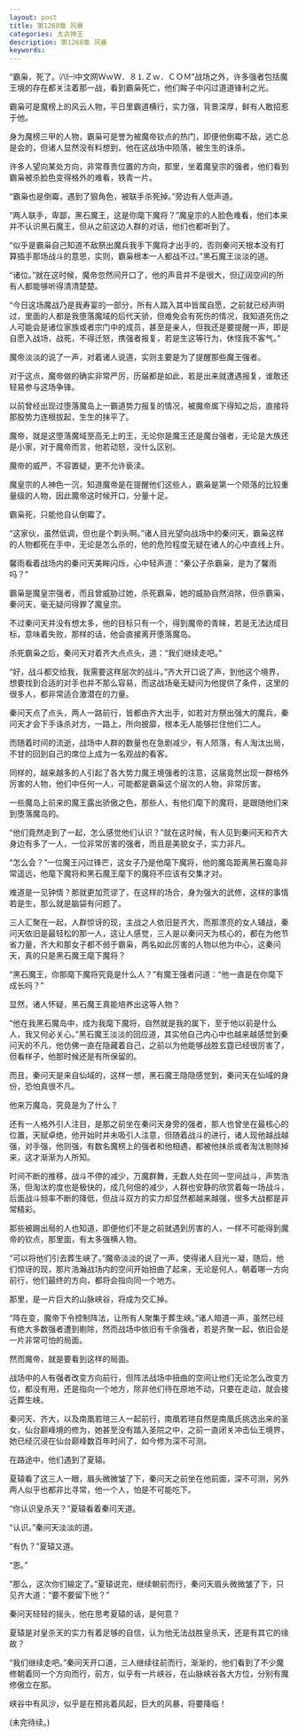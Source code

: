 ```yaml
---
layout: post
title: 第1268章 风暴
categories: 太古神王
description: 第1268章 风暴
keywords:
---
```


“霸枭，死了。㈧㈠中文网ＷｗＷ．８⒈Ｚｗ．ＣＯＭ”战场之外，许多强者包括魔王境的存在都关注着那一战，看到霸枭死亡，他们眸子中闪过道道锋利之光。

霸枭可是魔榜上的风云人物，平日里霸道横行，实力强，背景深厚，鲜有人敢招惹于他。

身为魔榜三甲的人物，霸枭可是誉为被魔帝钦点的热门，即便他倒霉不敌，逃亡总是会的，但诸人显然没有料想到，他在这战场中陨落，被生生的诛杀。

许多人望向某处方向，非常尊贵位置的方向，那里，坐着魔皇宗的强者，他们看到霸枭被杀脸色变得格外的难看，铁青一片。

“霸枭也是倒霉，遇到了狠角色，被联手杀死掉。”旁边有人低声道。

“两人联手，卑鄙，黑石魔王，这是你麾下魔将？”魔皇宗的人脸色难看，他们本来并不认识黑石魔王，但从之前这边人群的对话，他们也都听到了。

“似乎是霸枭自己知道不敌祭出魔兵我手下魔将才出手的，否则秦问天根本没有打算插手那场战斗的意思，实则，霸枭根本一人都战不过。”黑石魔王淡淡的道。

“诸位。”就在这时候，魔帝忽然间开口了，他的声音并不是很大，但辽阔空间的所有人都能够听得清清楚楚。

“今日这场魔战乃是我寿宴的一部分，所有人踏入其中皆属自愿，之前就已经声明过，里面的人都是我堕落魔域的后代天骄，但难免会有死伤的情况，我知道死伤之人可能会是诸位家族或者宗门中的成员，甚至是亲人，但我还是要提醒一声，即是自愿入战场，战死，不得迁怒，携强者报复，若是生这等行为，休怪我不客气。”

魔帝淡淡的说了一声，对着诸人说道，实则主要是为了提醒那些魔王强者。

对于这点，魔帝做的确实非常严厉，历届都是如此，若是出来就遭遇报复，谁敢还轻易参与这场争锋。

以前曾经出现过堕落魔岛上一霸道势力报复的情况，被魔帝属下得知之后，直接将那股势力连根拔起，生生的抹平了。

魔帝，就是这堕落魔域至高无上的王，无论你是魔王还是魔台强者，无论是大族还是小家，对于魔帝而言，他若动怒，没什么区别。

魔帝的威严，不容置疑，更不允许亵渎。

魔皇宗的人神色一沉，知道魔帝是在提醒他们这些人，霸枭是第一个陨落的比较重量级的人物，因此魔帝这时候开口，分量十足。

霸枭死，只能他自认倒霉了。

“这家伙，虽然低调，但也是个刺头啊。”诸人目光望向战场中的秦问天，霸枭这样的人物都死在手中，无论是怎么杀的，他的危险程度无疑在诸人的心中直线上升。

馨雨看着战场内的秦问天美眸闪烁，心中轻声道：“秦公子杀霸枭，是为了馨雨吗？”

霸枭是魔皇宗强者，而且曾威胁过她，杀死霸枭，她的威胁自然消除，但杀霸枭，秦问天，毫无疑问得罪了魔皇宗。

不过秦问天并没有想太多，他的目标只有一个，得到魔帝的青睐，若是无法达成目标，意味着失败，那样的话，他会直接离开堕落魔岛。

杀死霸枭之后，秦问天对着齐大点点头，道：“我们继续走吧。”

“好，战斗都交给我，我需要这样层次的战斗。”齐大开口说了声，到他这个境界，想要找到合适的对手也并不那么容易，而这战场毫无疑问为他提供了条件，这里的很多人，都非常适合激潜在的力量。

秦问天点了点头，两人一路前行，皆都由齐大出手，如若对方祭出强大的魔兵，秦问天才会下手诛杀对方，一路上，所向披靡，根本无人能够拦住他们二人。

而随着时间的流逝，战场中人群的数量也在急剧减少，有人陨落，有人淘汰出局，不甘的回到自己的席位上成为一名观战的看客。

同样的，越来越多的人引起了各大势力魔王境强者的注意，这届竟然出现一群格外厉害的人物，他们中任何一人，可能都是霸枭这个层次的人物，非常厉害。

一些魔岛上前来的魔王露出骄傲之色，那些人，有他们麾下的魔将，是跟随他们来到堕落魔岛的。

“他们竟然走到了一起，怎么感觉他们认识？”就在这时候，有人见到秦问天和齐大身边有多了一人，一位非常厉害的强者，而且是美貌女子，实力非凡。

“怎么会？”一位魔王闪过锋芒，这女子乃是他麾下魔将，他的魔岛距离黑石魔岛非常遥远，他麾下魔将和黑石魔王麾下的魔将不应该有交集才对。

难道是一见钟情？那就更加荒谬了，在这样的场合，身为强大的武修，这样的事情若是生，那么就是脑袋有问题了。

三人汇聚在一起，人群惊讶的现，主战之人依旧是齐大，而那漂亮的女人辅战，秦问天依旧是最轻松的那一人，这让人感觉，三人是以秦问天为核心的，都在为他节省力量，齐大和那女子都不弱于霸枭，两名如此厉害的人物以他为中心，这秦问天，真的只是黑石魔王麾下魔将？

“黑石魔王，你那麾下魔将究竟是什么人？”有魔王强者问道：“他一直是在你麾下成长吗？”

显然，诸人怀疑，黑石魔王真能培养出这等人物？

“他在我黑石魔岛中，成为我麾下魔将，自然就是我的属下，至于他以前是什么人，我又何必关心。”黑石魔王淡淡的回应道，其实他自己内心中也越来越感觉到秦问天的不凡，他仿佛一直在隐藏着自己，之前以为他能够战胜玄霆已经很厉害了，但看样子，他那时候还是有所保留的。

而且，秦问天是来自仙域的，这样一想，黑石魔王隐隐感觉到，秦问天在仙域的身份，恐怕真很不凡。

他来万魔岛，究竟是为了什么？

还有一人格外引人注目，是那之前坐在秦问天身旁的强者，那人也曾坐在最核心的位置，天赋卓绝，他开始时并未吸引人注意，但随着战斗的进行，诸人现他越战越强，对手强，他则强，有数名魔榜上的强者和他相遇，都被他抹杀或者淘汰剔除掉来，这才渐渐为人所知。

时间不断的推移，战斗不停的减少，万魔群舞，无数人处在同一空间战斗，声势浩荡，但淘汰的度也是极快的，成几何倍的减少，人群也安静的欣赏着每一场战斗，后面战斗频率不断的降低，但战斗双方的实力却显然都越来越强，很多大战都是非常精彩。

那些被踢出局的人也知道，即便他们不是之前就遇到厉害的人，一样不可能得到魔帝的钦点，那里面，有太多强横人物。

“可以将他们引去葬生峡了。”魔帝淡淡的说了一声，使得诸人目光一凝，随后，他们惊讶的现，那片浩瀚战场内的空间开始扭曲了起来，无论是何人，朝着哪一方向前行，他们最终的方向，都将会指向同一个地方。

那里，是一片巨大的山脉峡谷，将成为交汇掉。

“阵在变，魔帝下令控制阵法，让所有人聚集于葬生峡。”诸人暗道一声，虽然已经有绝大多数强者遭到剔除，然而战场中依旧有千余强者，若是齐聚一起，依旧会是一片非常可怕的局面。

然而魔帝，就是要看到这样的局面。

战场中的人有强者改变方向前行，但阵法战场中扭曲的空间让他们无论怎么改变方位，都没有用，还是指向一个地方，除非他们待在原地不动，只要在走动，就会接近葬生峡。

秦问天、齐大，以及南凰若瑄三人一起前行，南凰若瑄自然是南凰氏挑选出来的圣女，仙台巅峰境的修为，她甚至没有踏入圣院之中，之前一直闭关冲击仙王境界，她已经沉浸在仙台巅峰数百年时间了，如今修为深不可测。

在路途中，他们遇到了夏辕。

夏辕看了这三人一眼，眉头微微皱了下，秦问天之前坐在他前面，深不可测，另外两人似乎也都非比寻常，他一个人，怕是不可能吃下。

“你认识皇杀天？”夏辕看着秦问天道。

“认识。”秦问天淡淡的道。

“有仇？”夏辕又道。

“恩。”

“那么，这次你们输定了。”夏辕说完，继续朝前而行，秦问天眉头微微皱了下，只见齐大道：“要不要留下他？”

秦问天轻轻的摇头，他在思考夏辕的话，是何意？

夏辕是对皇杀天的实力有着足够的自信，认为他无法战胜皇杀天，还是有其它的缘故？

“我们继续走吧。”秦问天开口道，三人继续往前而行，渐渐的，他们看到了不少魔修朝着同一个方向而行，前方，似乎有一片峡谷，在山脉峡谷各大方位，分别有魔修傲立在那。

峡谷中有风沙，似乎是在预兆着风起，巨大的风暴，将要降临！

(未完待续。)
